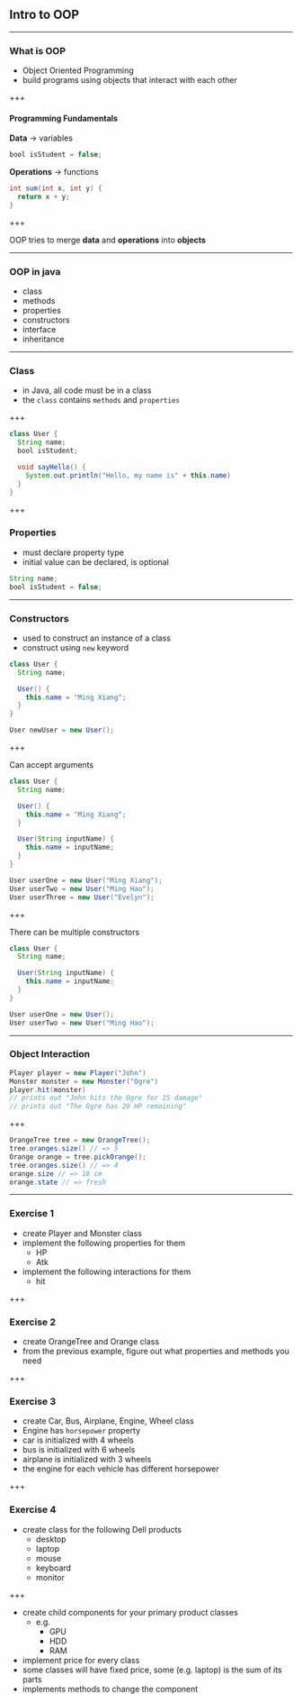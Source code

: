 ## Intro to OOP

---

### What is OOP

- Object Oriented Programming
- build programs using objects that interact with each other

+++

#### Programming Fundamentals

**Data** -> variables

```java
bool isStudent = false;
```

**Operations** -> functions

```java
int sum(int x, int y) {
  return x + y;
}
```

+++

OOP tries to merge **data** and **operations** into **objects**

---

### OOP in java

- class
- methods
- properties
- constructors
- interface
- inheritance

---

### Class

- in Java, all code must be in a class
- the `class` contains `methods` and `properties`

+++

```java
class User {
  String name;
  bool isStudent;

  void sayHello() {
    System.out.println("Hello, my name is" + this.name)
  }
}
```

+++

### Properties

- must declare property type
- initial value can be declared, is optional

```Java
String name;
bool isStudent = false;
```

---

### Constructors

- used to construct an instance of a class
- construct using `new` keyword

```java
class User {
  String name;

  User() {
    this.name = "Ming Xiang";
  }
}

User newUser = new User();
```

+++

Can accept arguments

```java
class User {
  String name;

  User() {
    this.name = "Ming Xiang";
  }

  User(String inputName) {
    this.name = inputName;
  }
}

User userOne = new User("Ming Xiang");
User userTwo = new User("Ming Hao");
User userThree = new User("Evelyn");
```

+++

There can be multiple constructors

```Java
class User {
  String name;

  User(String inputName) {
    this.name = inputName;
  }
}

User userOne = new User();
User userTwo = new User("Ming Hao");
```

---

### Object Interaction

```java
Player player = new Player("John")
Monster monster = new Monster("Ogre")
player.hit(monster)
// prints out "John hits the Ogre for 15 damage"
// prints out "The Ogre has 20 HP remaining"
```

+++

```java
OrangeTree tree = new OrangeTree();
tree.oranges.size() // => 5
Orange orange = tree.pickOrange();
tree.oranges.size() // => 4
orange.size // => 10 cm
orange.state // => fresh
```

---

### Exercise 1

- create Player and Monster class
- implement the following properties for them
  - HP
  - Atk
- implement the following interactions for them
  - hit

+++

### Exercise 2

- create OrangeTree and Orange class
- from the previous example, figure out what properties and methods you need

+++

### Exercise 3

- create Car, Bus, Airplane, Engine, Wheel class
- Engine has `horsepower` property
- car is initialized with 4 wheels
- bus is initialized with 6 wheels
- airplane is initialized with 3 wheels
- the engine for each vehicle has different horsepower

+++

### Exercise 4

- create class for the following Dell products
  - desktop
  - laptop
  - mouse
  - keyboard
  - monitor

+++

- create child components for your primary product classes
  - e.g.
    - GPU
    - HDD
    - RAM
- implement price for every class
- some classes will have fixed price, some (e.g. laptop) is the sum of its parts
- implements methods to change the component